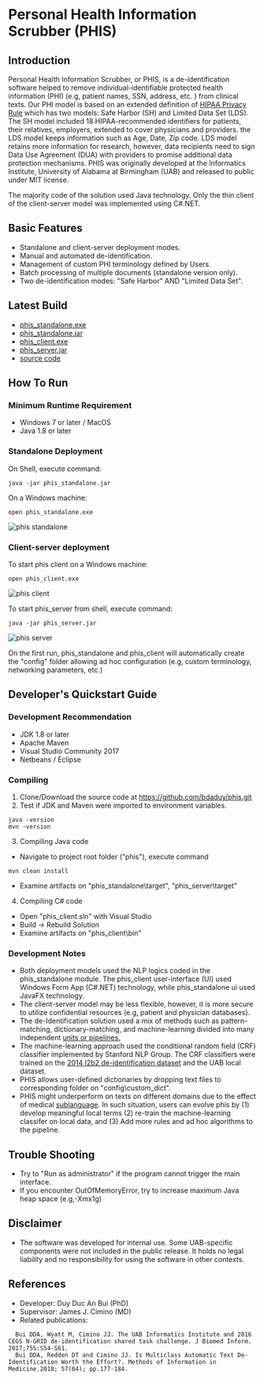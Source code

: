 # Personal Health Information Scrubber (PHIS)

## Introduction
Personal Health Information Scrubber, or PHIS, is a de-identification software helped to remove individual-identifiable protected health information (PHI) (e.g, patient names, SSN, address, etc. ) from clinical texts. Our PHI model is based on an extended definition of [HIPAA Privacy Rule](https://www.hhs.gov/sites/default/files/hipaa-simplification-201303.pdf) which has two models: Safe Harbor (SH) and Limited Data Set (LDS). The SH model included 18 HIPAA-recommended identifiers for patients, their relatives, employers, extended to cover physicians and providers. the LDS model keeps information such as Age, Date, Zip code. LDS model retains more information for research, however, data recipients need to sign Data Use Agreement (DUA) with providers to promise additional data protection mechanisms. PHIS was originally developed at the Informatics Institute, University of Alabama at Birmingham (UAB) and released to public under MIT license.

The majority code of the solution used Java technology. Only the thin client of the client-server model was implemented using C#.NET.

## Basic Features
- Standalone and client-server deployment modes.
- Manual and automated de-identification.
- Management of custom PHI terminology defined by Users.
- Batch processing of multiple documents (standalone version only).
- Two de-identification modes: "Safe Harbor" AND "Limited Data Set". 

## Latest Build
- [phis_standalone.exe](https://github.com/bdaduy/phis/releases/download/v1.0/phis_standalone.exe)
- [phis_standalone.jar](https://github.com/bdaduy/phis/releases/download/v1.0/phis_standalone.jar)
- [phis_client.exe](https://github.com/bdaduy/phis/releases/download/v1.0/phis_client.exe)
- [phis_server.jar](https://github.com/bdaduy/phis/releases/download/v1.0/phis_server.jar)
- [source code](https://github.com/bdaduy/phis/archive/v1.0.zip)

## How To Run
### Minimum Runtime Requirement
- Windows 7 or later / MacOS
- Java 1.8 or later

### Standalone Deployment
On Shell, execute command:
```
java -jar phis_standalone.jar
```
On a Windows machine:
```
open phis_standalone.exe
```
![phis standalone](https://github.com/bdaduy/phis/blob/master/images/phis_standalone.png?raw=true)

### Client-server deployment
To start phis client on a Windows machine:
```
open phis_client.exe
```
![phis client](https://github.com/bdaduy/phis/blob/master/images/phis_client.png?raw=true)

To start phis_server from shell, execute command:
```
java -jar phis_server.jar
```
![phis server](https://github.com/bdaduy/phis/blob/master/images/phis_server.png?raw=true)

On the first run, phis_standalone and  phis_client will automatically create the "config" folder allowing ad hoc configuration (e.g, custom terminology, networking parameters, etc.)

## Developer's Quickstart Guide
### Development Recommendation
- JDK 1.8 or later
- Apache Maven
- Visual Studio Community 2017
- Netbeans / Eclipse
### Compiling
1. Clone/Download the source code at https://github.com/bdaduy/phis.git
2. Test if JDK and Maven were imported to environment variables.
```
java -version
mvn -version
```
3. Compiling Java code
- Navigate to project root folder ("phis"), execute command
```
mvn clean install
```
- Examine artifacts on "phis_standalone\target", "phis_server\target"
4. Compiling C# code
- Open "phis_client.sln" with Visual Studio
- Build -> Rebuild Solution
- Examine artifacts on "phis_client\bin"
### Development Notes
- Both deployment models used the NLP logics coded in the phis_standalone module. The phis_client user-interface (UI) used Windows Form App (C#.NET) technology, while phis_standalone ui used JavaFX technology.
- The client-server model may be less flexible, however, it is more secure to utilize confidential resources (e.g, patient and physician databases).
- The de-Identification solution used a mix of methods such as pattern-matching, dictionary-matching, and machine-learning divided into many independent [units or pipelines.](https://github.com/bdaduy/phis/blob/master/phis_standalone/src/main/java/edu/db/tool/deid/annotator/Annotator.java)
- The machine-learning approach used the conditional random field (CRF) classifier implemented by Stanford NLP Group. The CRF classifiers were trained on the [2014 I2b2 de-identification dataset](https://www.i2b2.org/NLP/DataSets/) and the UAB local dataset.
- PHIS allows user-defined dictionaries by dropping text files to corresponding folder on "config\custom_dict".
- PHIS might underperform on texts on different domains due to the effect of medical [sublanguage](https://en.wikipedia.org/wiki/Sublanguage#In_natural_language). In such situation, users can evolve phis by (1) develop meaningful local terms (2) re-train the machine-learning classifer on local data, and (3) Add more rules and ad hoc algorithms to the pipeline.

## Trouble Shooting
- Try to "Run as administrator" if the program cannot trigger the main interface.
- If you encounter OutOfMemoryError, try to increase maximum Java heap space (e.g,-Xmx1g)

## Disclaimer
- The software was developed for internal use. Some UAB-specific components were not included in the public release. It holds no legal liability and no responsibility for using the software in other contexts.

## References
- Developer: Duy Duc An Bui (PhD)
- Supervisor: James J. Cimino (MD)
- Related publications:
```
  Bui DDA, Wyatt M, Cimino JJ. The UAB Informatics Institute and 2016 CEGS N-GRID de-identification shared task challenge. J Biomed Inform. 2017;75S:S54-S61.
  Bui DDA, Redden DT and Cimino JJ. Is Multiclass Automatic Text De-Identification Worth the Effort?. Methods of Information in Medicine.2018; 57(04); pp.177-184.
```